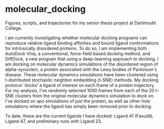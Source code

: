 # molecular_docking
Figures, scripts, and trajectories for my senior thesis project at Dartmouth College. 

I am currently investigating whether molecular docking programs can reproduce relative ligand binding affinities and bound ligand conformations for intrinsically disordered proteins. To do so, I am implementing both AutoDock Vina, a conventional, force-field based docking method, and DiffDock, a new program that using a deep-learning approach to docking. I am docking on molecular dynamics simulations of the disordered region of alpha-synuclein, a protein associated with the Lewy bodies of Parkinson's disease. These molecular dynamics simulations have been clustered using t-distributed stochastic neighbor embedding (t-SNE) methods. My docking protocol 'docks' a ligand of interest on each frame of a protein trajectory. For my analysis, I've randomly selected 1000 frames from each of the 20 t-SNE clusters from the original molecular dynamics simulation to dock on. I've docked on apo simulations of just the protein, as well as other holo simulations where the ligand has simply been removed prior to docking. 

To date, these are the current ligands I have docked: Ligand 41 (Fasudil), Ligand 47, and preliminary runs with Ligand 23. 

